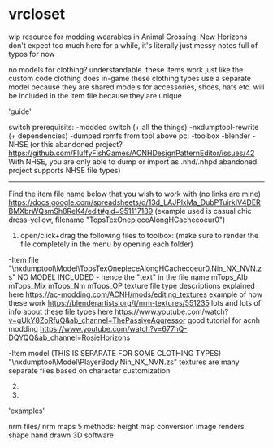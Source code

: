 # vrcloset
wip resource for modding wearables in Animal Crossing: New Horizons
don't expect too much here for a while, it's literally just messy notes full of typos for now


no models for clothing? understandable. these items work just like the custom code clothing does in-game
these clothing types use a separate model because they are shared
models for accessories, shoes, hats etc. will be included in the item file because they are unique




'guide'

switch prerequisits:
-modded switch (+ all the things)
-nxdumptool-rewrite (+ dependencies)
-dumped romfs from tool above
pc:
-toolbox
-blender
-NHSE (or this abandoned project? https://github.com/FluffyFishGames/ACNHDesignPatternEditor/issues/42 With NHSE, you are only able to dump or import as .nhd/.nhpd abandoned project supports NHSE file types)

-------------------
Find the item file name below that you wish to work with (no links are mine) 
https://docs.google.com/spreadsheets/d/13d_LAJPlxMa_DubPTuirkIV4DERBMXbrWQsmSh8ReK4/edit#gid=951117189
(example used is casual chic dress-yellow, filename "TopsTexOnepieceAlongHCachecoeur0") 


1. open/click+drag the following files to toolbox:
(make sure to render the file completely in the menu by opening each folder)

-Item file
"\nxdumptool\Model\TopsTexOnepieceAlongHCachecoeur0.Nin_NX_NVN.zs"
NO MODEL INCLUDED - hence the "text" in the file name
mTops_Alb 
mTops_Mix 
mTops_Nm 
mTops_OP 
texture file type descriptions explained here
https://ac-modding.com/ACNH/mods/editing_textures
example of how these work
https://blenderartists.org/t/nrm-textures/551235
lots and lots of info about these file types here
https://www.youtube.com/watch?v=gUkY8ZoRfuQ&ab_channel=ThePassiveAggressor
good tutorial for acnh modding
https://www.youtube.com/watch?v=677nQ-DQYQQ&ab_channel=RosieHorizons


-Item model (THIS IS SEPARATE FOR SOME CLOTHING TYPES) 
"\nxdumptool\Model\PlayerBody.Nin_NX_NVN.zs"
textures are many separate files based on character customization






2. 

3. 



'examples'

nrm files/ nrm maps
5 methods:
height map conversion
image renders
shape
hand drawn
3D software
